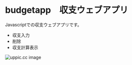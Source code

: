 # budgetapp　収支ウェブアプリ
Javascriptでの収支ウェブアプリです。
* 収支入力
* 削除
* 収支計算表示

![uppic.cc image](https://uppic.cc/d/FZFElBEUS-YGx8_gqfqlA.jpg)
